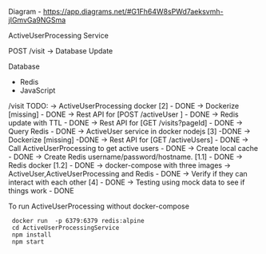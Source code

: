 Diagram - https://app.diagrams.net/#G1Fh64W8sPWd7aeksvmh-jIGmvGa9NGSma

ActiveUserProcessing Service

POST /visit
    -> Database Update

Database
 - Redis
 - JavaScript

 /visit
 TODO:
     -> ActiveUserProcessing docker [2] - DONE
        -> Dockerize [missing] - DONE
        -> Rest API for [POST /activeUser ] - DONE
            -> Redis update with TTL - DONE
        -> Rest API for [GET /visits?pageId] - DONE
            -> Query Redis - DONE
     -> ActiveUser service in docker nodejs [3] -DONE
        -> Dockerize [missing] -DONE
        -> Rest API for [GET /activeUsers]  - DONE
        -> Call ActiveUserProcessing to get active users - DONE
        -> Create local cache - DONE
     -> Create Redis username/password/hostname. [1.1] - DONE
        -> Redis docker [1.2] - DONE
     -> docker-compose with three images -> ActiveUser,ActiveUserProcessing and Redis - DONE
        -> Verify if they can interact with each other [4] - DONE
     -> Testing using mock data to see if things work - DONE

To run ActiveUserProcessing without docker-compose

```
 docker run  -p 6379:6379 redis:alpine
 cd ActiveUserProcessingService
 npm install
 npm start
 ```
